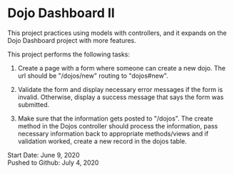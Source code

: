 # Dojo Dashboard II

This project practices using models with controllers, and it expands on the Dojo Dashboard project with more features.

This project performs the following tasks:

1. Create a page with a form where someone can create a new dojo. The url should be "/dojos/new" routing to "dojos#new". 

2. Validate the form and display necessary error messages if the form is invalid. Otherwise, display a success message that says the form was submitted.

3. Make sure that the information gets posted to "/dojos". The create method in the Dojos controller should process the information, pass necessary information back to appropriate methods/views and if validation worked, create a new record in the dojos table.

Start Date: June 9, 2020\
Pushed to Github: July 4, 2020